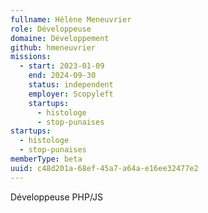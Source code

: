 ```yaml
---
fullname: Hélène Meneuvrier
role: Développeuse
domaine: Développement
github: hmeneuvrier
missions:
  - start: 2023-01-09
    end: 2024-09-30
    status: independent
    employer: Scopyleft
    startups:
      - histologe
      - stop-punaises
startups:
  - histologe
  - stop-punaises
memberType: beta
uuid: c48d201a-68ef-45a7-a64a-e16ee32477e2
---
```

Développeuse PHP/JS